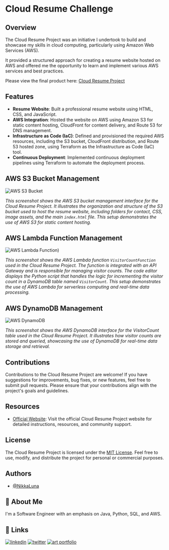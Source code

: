 # Cloud Resume Challenge

## Overview
The Cloud Resume Project was an initiative I undertook to build and showcase my skills in cloud computing, particularly using Amazon Web Services (AWS). 

It provided a structured approach for creating a resume website hosted on AWS and offered me the opportunity to learn and implement various AWS services and best practices.

Please view the final product here: [Cloud Resume Project](https://andreahayes-cloudresumechallenge.com)


## Features

- **Resume Website**: Built a professional resume website using HTML, CSS, and JavaScript.
- **AWS Integration**: Hosted the website on AWS using Amazon S3 for static content hosting, CloudFront for content delivery, and Route 53 for DNS management.
- **Infrastructure as Code (IaC)**: Defined and provisioned the required AWS resources, including the S3 bucket, CloudFront distribution, and Route 53 hosted zone, using Terraform as the Infrastructure as Code (IaC) tool.
- **Continuous Deployment**: Implemented continuous deployment pipelines using Terraform to automate the deployment process.


## AWS S3 Bucket Management

![AWS S3 Bucket](https://github.com/NikkaLuna/Cloud_Resume_Challenge/blob/main/S3.png)

*This screenshot shows the AWS S3 bucket management interface for the Cloud Resume Project. It illustrates the organization and structure of the S3 bucket used to host the resume website, including folders for contact, CSS, image assets, and the main `index.html` file. This setup demonstrates the use of AWS S3 for static content hosting.*


## AWS Lambda Function Management

![AWS Lambda Function](https://github.com/NikkaLuna/Cloud_Resume_Challenge/blob/main/Lambda1.png))

*This screenshot shows the AWS Lambda function `VisitorCountFunction` used in the Cloud Resume Project. The function is integrated with an API Gateway and is responsible for managing visitor counts. The code editor displays the Python script that handles the logic for incrementing the visitor count in a DynamoDB table named `VisitorCount`. This setup demonstrates the use of AWS Lambda for serverless computing and real-time data processing.*


## AWS DynamoDB Management

![AWS DynamoDB](https://github.com/NikkaLuna/Cloud_Resume_Challenge/blob/main/DynamoDB.png)

*This screenshot shows the AWS DynamoDB interface for the VisitorCount table used in the Cloud Resume Project. It illustrates how visitor counts are stored and queried, showcasing the use of DynamoDB for real-time data storage and retrieval.*



## Contributions
Contributions to the Cloud Resume Project are welcome! If you have suggestions for improvements, bug fixes, or new features, feel free to submit pull requests. Please ensure that your contributions align with the project's goals and guidelines.

## Resources
- [Official Website](https://cloudresumechallenge.dev/): Visit the official Cloud Resume Project website for detailed instructions, resources, and community support.

## License
The Cloud Resume Project is licensed under the [MIT License](LICENSE). Feel free to use, modify, and distribute the project for personal or commercial purposes.


## Authors

- [@NikkaLuna](https://github.com/NikkaLuna)


## 🚀 About Me
I'm a Software Engineer with an emphasis on Java, Python, SQL, and AWS.  


## 🔗 Links
[![linkedin](https://img.shields.io/badge/linkedin-0A66C2?style=for-the-badge&logo=linkedin&logoColor=white)](https://www.linkedin.com/in/andrea-hayes-msml/)
[![twitter](https://img.shields.io/badge/twitter-1DA1F2?style=for-the-badge&logo=twitter&logoColor=white)](https://twitter.com/AHayes_Ninja_)
[![art portfolio](https://img.shields.io/badge/my_art-888?style=for-the-badge&logo=ko-fi&logoColor=white)](https://andreachristinehayes.wixsite.com/andreahayesart/)
